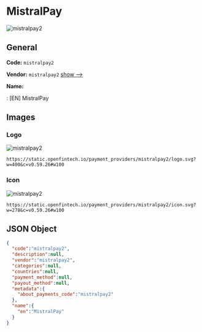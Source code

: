 
# MistralPay 
![mistralpay2](https://static.openfintech.io/payment_providers/mistralpay2/logo.svg?w=400&c=v0.59.26#w100)  

## General 
 
**Code:** `mistralpay2` 
 
**Vendor:** `mistralpay2` [show -->](/vendors/mistralpay2/) 
 
**Name:** 
 
:	[EN] MistralPay 
 

## Images 

### Logo 
 
![mistralpay2](https://static.openfintech.io/payment_providers/mistralpay2/logo.svg?w=400&c=v0.59.26#w100)  

```
https://static.openfintech.io/payment_providers/mistralpay2/logo.svg?w=400&c=v0.59.26#w100
```  

### Icon 
 
![mistralpay2](https://static.openfintech.io/payment_providers/mistralpay2/icon.svg?w=278&c=v0.59.26#w100)  

```
https://static.openfintech.io/payment_providers/mistralpay2/icon.svg?w=278&c=v0.59.26#w100
```  

## JSON Object 

```json
{
  "code":"mistralpay2",
  "description":null,
  "vendor":"mistralpay2",
  "categories":null,
  "countries":null,
  "payment_method":null,
  "payout_method":null,
  "metadata":{
    "about_payments_code":"mistralpay2"
  },
  "name":{
    "en":"MistralPay"
  }
}
```  
